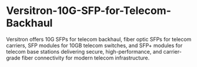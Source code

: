 # Versitron-10G-SFP-for-Telecom-Backhaul
Versitron offers 10G SFPs for telecom backhaul, fiber optic SFPs for telecom carriers, SFP modules for 10GB telecom switches, and SFP+ modules for telecom base stations delivering secure, high-performance, and carrier-grade fiber connectivity for modern telecom infrastructure.
